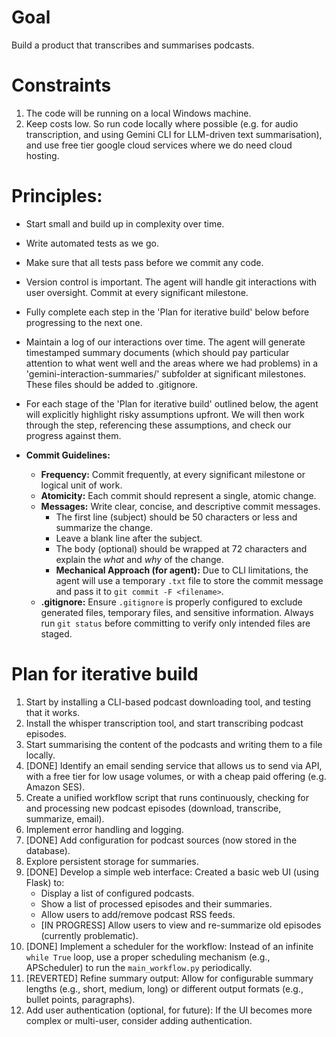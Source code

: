 # Goal 
Build a product that transcribes and summarises podcasts.

# Constraints
1. The code will be running on a local Windows machine.
2. Keep costs low. So run code locally where possible (e.g. for audio transcription, and using Gemini CLI for LLM-driven text summarisation), and use free tier google cloud services where we do need cloud hosting.

# Principles:
- Start small and build up in complexity over time.
- Write automated tests as we go.
- Make sure that all tests pass before we commit any code.
- Version control is important. The agent will handle git interactions with user oversight. Commit at every significant milestone.
- Fully complete each step in the 'Plan for iterative build' below before progressing to the next one.
- Maintain a log of our interactions over time. The agent will generate timestamped summary documents (which should pay particular attention to what went well and the areas where we had problems) in a 'gemini-interaction-summaries/' subfolder at significant milestones. These files should be added to .gitignore.
- For each stage of the 'Plan for iterative build' outlined below, the agent will explicitly highlight risky assumptions upfront. We will then work through the step, referencing these assumptions, and check our progress against them.

- **Commit Guidelines:**
    - **Frequency:** Commit frequently, at every significant milestone or logical unit of work.
    - **Atomicity:** Each commit should represent a single, atomic change.
    - **Messages:** Write clear, concise, and descriptive commit messages.
        - The first line (subject) should be 50 characters or less and summarize the change.
        - Leave a blank line after the subject.
        - The body (optional) should be wrapped at 72 characters and explain the *what* and *why* of the change.
        - **Mechanical Approach (for agent):** Due to CLI limitations, the agent will use a temporary `.txt` file to store the commit message and pass it to `git commit -F <filename>`.
    - **.gitignore:** Ensure `.gitignore` is properly configured to exclude generated files, temporary files, and sensitive information. Always run `git status` before committing to verify only intended files are staged.

# Plan for iterative build
1. Start by installing a CLI-based podcast downloading tool, and testing that it works.
2. Install the whisper transcription tool, and start transcribing podcast episodes.
3. Start summarising the content of the podcasts and writing them to a file locally.
4. [DONE] Identify an email sending service that allows us to send via API, with a free tier for low usage volumes, or with a cheap paid offering (e.g. Amazon SES).
5. Create a unified workflow script that runs continuously, checking for and processing new podcast episodes (download, transcribe, summarize, email).
6. Implement error handling and logging.
7. [DONE] Add configuration for podcast sources (now stored in the database).
8. Explore persistent storage for summaries.
9. [DONE] Develop a simple web interface: Created a basic web UI (using Flask) to:
    * Display a list of configured podcasts.
    * Show a list of processed episodes and their summaries.
    * Allow users to add/remove podcast RSS feeds.
    * [IN PROGRESS] Allow users to view and re-summarize old episodes (currently problematic).
10. [DONE] Implement a scheduler for the workflow: Instead of an infinite `while True` loop, use a proper scheduling mechanism (e.g., APScheduler) to run the `main_workflow.py` periodically.
11. [REVERTED] Refine summary output: Allow for configurable summary lengths (e.g., short, medium, long) or different output formats (e.g., bullet points, paragraphs).
12. Add user authentication (optional, for future): If the UI becomes more complex or multi-user, consider adding authentication.